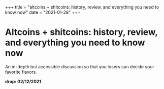 +++
title = "altcoins + shitcoins: history, review, and everything you need to know now"
date = "2021-01-28"
+++



# Altcoins + shitcoins: history, review, and everything you need to know now

An in-depth but accessible discussion so that you losers can decide your favorite flavors.

**drop: 02/12/2021**